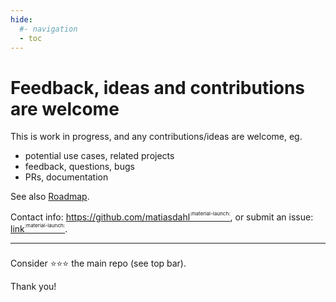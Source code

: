 ```yaml
---
hide:
  #- navigation
  - toc
---
```

# Feedback, ideas and contributions are welcome

This is work in progress, and any contributions/ideas are welcome, eg.

- potential use cases, related projects
- feedback, questions, bugs
- PRs, documentation

See also [Roadmap](../roadmap).

Contact info: [https://github.com/matiasdahl<sup><sup><sub>:material-launch:</sub></sup></sup>](https://github.com/matiasdahl), or submit an issue: [link<sup><sup><sub>:material-launch:</sub></sup></sup>](https://github.com/composable-logs/composable-logs/issues/new).

---

###

Consider :star::star::star: the main repo (see top bar).

Thank you!
